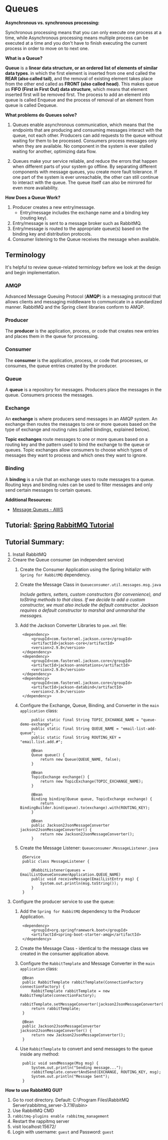 # Queues 

**Asynchronous vs. synchronous processing:** 

Synchronous processing means that you can only execute one process at a time, while Asynchronous processing means multiple process can be executed at a time and you don't have to finish executing the current process in order to move on to next one.

**What is a Queue?**

**Queue** is a **linear data structure, or an ordered list of elements of similar data types**. in which the first element is inserted from one end called the **REAR (also called tail)**, and the removal of existing element takes place from the other end called as **FRONT (also called head)**. This makes queue as **FIFO (First in First Out) data structure**, which means that element inserted first will be removed first. The process to add an element into queue is called Enqueue and the process of removal of an element from queue is called Dequeue.

**What problems do Queues solve?**

1. Queues enable asynchronous communication, which means that the endpoints that are producing and consuming messages interact with the queue, not each other. Producers can add requests to the queue without waiting for them to be processed. Consumers process messages only when they are available. No component in the system is ever stalled waiting for another, optimizing data flow.

1. Queues make your service reliable, and reduce the errors that happen when different parts of your system go offline. By separating different components with message queues, you create more fault tolerance. If one part of the system is ever unreachable, the other can still continue to interact with the queue. The queue itself can also be mirrored for even more availability.

**How Does a Queue Work?**

1. Producer creates a new entry/message.
	* Entry/message includes the exchange name and a binding key (routing key).
1. Entry/message is sent to a message broker such as RabbitMQ.
1. Entry/message is routed to the appropriate queue(s) based on the binding key and distribution protocols.
1. Consumer listening to the Queue receives the message when available.

## Terminology

It's helpful to review queue-related terminlogy before we look at the design and begin implementation.

### AMQP

Advanced Message Queuing Protocol (**AMQP**) is a messaging protocol that allows clients and messaging middleware to communicate in a standardized manner. RabbitMQ and the Spring client libraries conform to AMQP.

### Producer

The **producer** is the application, process, or code that creates new entries and places them in the queue for processing.

### Consumer

The **consumer** is the application, process, or code that processes, or consumes, the queue entries created by the producer.

### Queue

A **queue** is a repository for messages. Producers place the messages in the queue. Consumers process the messages.

### Exchange

An **exchange** is where producers send messages in an AMQP system. An exchange then routes the messages to one or more queues based on the type of exchange and routing rules (called bindings, explained below).

**Topic exchanges** route messages to one or more queues based on a routing key and the pattern used to bind the exchange to the queue or queues. Topic exchanges allow consumers to choose which types of messages they want to process and which ones they want to ignore.

### Binding

A **binding** is a rule that an exchange uses to route messages to a queue. Routing keys and binding rules can be used to filter messages and only send certain messages to certain queues.

**Additional Resources:**

* [Message Queues - AWS](https://aws.amazon.com/message-queue/)

## Tutorial: [Spring RabbitMQ Tutorial](https://github.com/Ahmed3lmallah/Java-Portfolio/blob/master/Tutorials/spring-rabbitmq-tutorial.md)

## Tutorial Summary:

1. Install RabbitMQ
1. Creare the Queue consumer (an independent service)
	1. Create the Consumer Application using the Spring Initializr with `Spring for RabbitMQ` dependency.
	1. Create the Message Class in `Queueconsumer.util.messages.msg.java`
		
		*Include getters, setters, custom constructors (for convenience), and toString methods to that class. If we decide to add a custom constructor, we must also include the default constructor. Jackson requires a default constructor to marshal and unmarshal the messages.*
		
	1. Add the Jackson Converter Libraries to `pom.xml` file:

			<dependency>
				<groupId>com.fasterxml.jackson.core</groupId>
				<artifactId>jackson-core</artifactId>
				<version>2.9.8</version>
			</dependency>
			<dependency>
				<groupId>com.fasterxml.jackson.core</groupId>
				<artifactId>jackson-annotations</artifactId>
				<version>2.9.8</version>
			</dependency>
			<dependency>
				<groupId>com.fasterxml.jackson.core</groupId>
				<artifactId>jackson-databind</artifactId>
				<version>2.9.8</version>
			</dependency>

	1. Configure the Exchange, Queue, Binding, and Converter in the `main application` class:

				public static final String TOPIC_EXCHANGE_NAME = "queue-demo-exchange";
				public static final String QUEUE_NAME = "email-list-add-queue";
				public static final String ROUTING_KEY = "email.list.add.#";

				@Bean
				Queue queue() {
					return new Queue(QUEUE_NAME, false);
				}

				@Bean
				TopicExchange exchange() {
					return new TopicExchange(TOPIC_EXCHANGE_NAME);
				}

				@Bean
				Binding binding(Queue queue, TopicExchange exchange) {
					return BindingBuilder.bind(queue).to(exchange).with(ROUTING_KEY);
				}

				@Bean
				public Jackson2JsonMessageConverter jackson2JsonMessageConverter() {
					return new Jackson2JsonMessageConverter();
				}

	1. Create the Message Listener: `Queueconsumer.MessageListener.java`

			@Service
			public class MessageListener {

				@RabbitListener(queues = EmailListQueueConsumerApplication.QUEUE_NAME)
				public void receiveMessage(EmailListEntry msg) {
					System.out.println(msg.toString());
				}
			}
			
1. Configure the producer service to use the queue:
	1. Add the `Spring for RabbitMQ` dependency to the Producer Application.

			<dependency>
				<groupId>org.springframework.boot</groupId>
				<artifactId>spring-boot-starter-amqp</artifactId>
			</dependency>
			
	1. Create the Message Class - identical to the message class we created in the consumer application above. 
	1. Configure the `RabbitTemplate` and Message Converter in the `main application` class:

			@Bean
			public RabbitTemplate rabbitTemplate(ConnectionFactory connectionFactory) {
				RabbitTemplate rabbitTemplate = new RabbitTemplate(connectionFactory);
				rabbitTemplate.setMessageConverter(jackson2JsonMessageConverter());
				return rabbitTemplate;
			}

			@Bean
			public Jackson2JsonMessageConverter jackson2JsonMessageConverter() {
				return new Jackson2JsonMessageConverter();
			}

	1. Use `RabbitTemplate` to convert and send messages to the queue inside any method:

			public void sendMessage(Msg msg) {
				System.out.println("Sending message...");
				rabbitTemplate.convertAndSend(EXCHANGE, ROUTING_KEY, msg);
				System.out.println("Message Sent");
			}

**How to use RabbitMQ GUI?** 

1. Go to root directory. Default: C:\Program Files\RabbitMQ Server\rabbitmq_server-3.7.16\sbin>
1. Use RabbitMQ CMD
1. `rabbitmq-plugins enable rabbitmq_management`
1. Restart the rappitmq server
1. visit localhost:15672/
1. Login with username: `guest` and Password: `guest`
